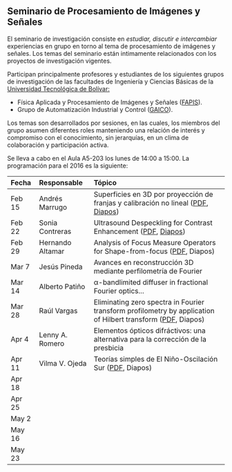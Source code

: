 
## Seminario de Procesamiento de Imágenes y Señales

El seminario de investigación consiste en *estudiar, discutir e intercambiar* experiencias en grupo en torno al tema de procesamiento de imágenes y señales. Los temas del seminario están intimamente relacionados con los proyectos de investigación vigentes. 

Participan principalmente profesores y estudiantes de los siguientes grupos de investigación de las facultades de Ingeniería y Ciencias Básicas de la [Universidad Tecnológica de Bolívar:](http://www.unitecnologica.edu.co/ "Universidad Tecnológica de Bolívar | Una institución con vocación empresarial e internacional")

- Física Aplicada y Procesamiento de Imágenes y Señales ([FAPIS](http://scienti.colciencias.gov.co:8080/gruplac/jsp/visualiza/visualizagr.jsp?nro=00000000012959 "GrupLAC - Plataforma SCienTI - Colombia")).
- Grupo de Automatización Industrial y Control ([GAICO](http://scienti.colciencias.gov.co:8080/gruplac/jsp/visualiza/visualizagr.jsp?nro=00000000003446 "GrupLAC - Plataforma SCienTI - Colombia")).

Los temas son desarrollados por sesiones, en las cuales, los miembros del grupo asumen diferentes roles manteniendo una relación de interés y compromiso con el conocimiento, sin jerarquías, en un clima de colaboración y participación activa.

Se lleva a cabo en el Aula A5-203 los lunes de 14:00 a 15:00. La programación para el 2016 es la siguiente:


| Fecha  | Responsable      | Tópico                                                                                                            |  
| :----- | :--------------- | :---------------------------------------------------------------------------------------------------------------- |  
| Feb 15 | Andrés Marrugo   | Superficies en 3D por proyección de franjas y calibración no lineal ([PDF][1], [Diapos][2])                       |  
| Feb 22 | Sonia Contreras  | Ultrasound Despeckling for Contrast Enhancement ([PDF][3], [Diapos][4])                                           |  
| Feb 29 | Hernando Altamar | Analysis of Focus Measure Operators for Shape-from-focus ([PDF][5], Diapos)                                       |  
| Mar 7  | Jesús Pineda     | Avances en reconstrucción 3D mediante perfilometría de Fourier                                                    |  
| Mar 14 | Alberto Patiño   | α-bandlimited diffuser in fractional Fourier optics...                                                            |  
| Mar 28 | Raúl Vargas      | Eliminating zero spectra in Fourier transform profilometry by application of Hilbert transform ([PDF][6], Diapos) |  
| Apr 4  | Lenny A. Romero  | Elementos ópticos difráctivos: una alternativa para la corrección de la presbicia                                 |  
| Apr 11 | Vilma V. Ojeda   | Teorías simples de El Niño-Oscilación Sur  ([PDF][7], Diapos)                                                       |  
| Apr 18 |                  |                                                                                                                   |  
| Apr 25 |                  |                                                                                                                   |  
| May 2  |                  |                                                                                                                   |  
| May 16 |                  |                                                                                                                   |  
| May 23 |                  |                                                                                                                   |   



[1]: papers/Juan_E_Ortuno_2009.pdf
[2]: slides/3D_FMT_Profilometry-seminario.pdf
[3]: papers/ultrasound-despeckling-for-contrast-enhancement-10.pdf
[4]: slides/ultrasound-despeckling-for-contrast-enhancement.pptx
[5]: papers/Pattern_Recognition_Pertuz_2013.pdf
[6]: papers/Optics_Communications_Luo_2016.pdf
[7]: papers/2014_Dewitte-etal_Boletin-PpRElNino-Vol8.pdf

